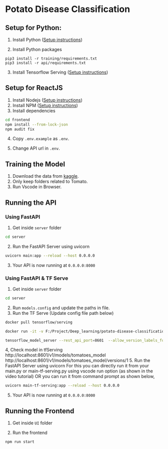 # Potato Disease Classification

## Setup for Python:

1. Install Python ([Setup instructions](https://wiki.python.org/moin/BeginnersGuide))

2. Install Python packages

```
pip3 install -r training/requirements.txt
pip3 install -r api/requirements.txt
```

3. Install Tensorflow Serving ([Setup instructions](https://www.tensorflow.org/tfx/serving/setup))

## Setup for ReactJS

1. Install Nodejs ([Setup instructions](https://nodejs.org/en/download/package-manager/))
2. Install NPM ([Setup instructions](https://www.npmjs.com/get-npm))
3. Install dependencies

```bash
cd frontend
npm install --from-lock-json
npm audit fix
```

4. Copy `.env.example` as `.env`.

5. Change API url in `.env`.

## Training the Model

1. Download the data from [kaggle](https://www.kaggle.com/arjuntejaswi/plant-village).
2. Only keep folders related to Tomato.
3. Run Vscode in Browser.

## Running the API

### Using FastAPI

1. Get inside `server` folder

```bash
cd server
```

2. Run the FastAPI Server using uvicorn

```bash
uvicorn main:app --reload --host 0.0.0.0
```

3. Your API is now running at `0.0.0.0:8000`

### Using FastAPI & TF Serve

1. Get inside `server` folder

```bash
cd server
```

2. Run `models.config` and update the paths in file.
3. Run the TF Serve (Update config file path below)
```bash
docker pull tensorflow/serving
```
```bash
docker run -it -v F:/Project/Deep_learning/potato-disease-classification/Test/model:/tomatoes-model -p 8601:8601 --entrypoint /bin/bash tensorflow/serving
```
```bash
tensorflow_model_server --rest_api_port=8601  --allow_version_labels_for_unavailable_models --model_config_file=/tomatoes-model/modelsConfig/models.config
````
4, Check model in tfServing
http://localhost:8601/v1/models/tomatoes_model
http://localhost:8601/v1/models/tomatoes_model/versions/1
5. Run the FastAPI Server using uvicorn
   For this you can directly run it from your main.py or main-tf-serving.py using vscode run option (as shown in the video tutorial)
   OR you can run it from command prompt as shown below,

```bash
uvicorn main-tf-serving:app --reload --host 0.0.0.0
```

5. Your API is now running at `0.0.0.0:8000`

## Running the Frontend

1. Get inside `UI` folder

2. Run the frontend

```bash
npm run start
```
